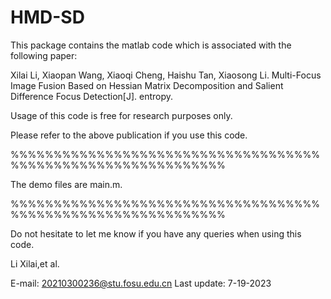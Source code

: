 # HMD-SD
This package contains the matlab code which is associated with the following paper:

Xilai Li, Xiaopan Wang, Xiaoqi Cheng, Haishu Tan, Xiaosong Li. Multi-Focus Image Fusion Based on Hessian Matrix  Decomposition and Salient Difference Focus Detection[J]. entropy.

Usage of this code is free for research purposes only.

Please refer to the above publication if you use this code.

%%%%%%%%%%%%%%%%%%%%%%%%%%%%%%%%%%%%%%%%%%%%%%%%%%%%%%%%%%%%%

The demo files are main.m.

%%%%%%%%%%%%%%%%%%%%%%%%%%%%%%%%%%%%%%%%%%%%%%%%%%%%%%%%%%%%%

Do not hesitate to let me know if you have any queries when using this code.

Li Xilai,et al.

E-mail: 20210300236@stu.fosu.edu.cn Last update: 7-19-2023
